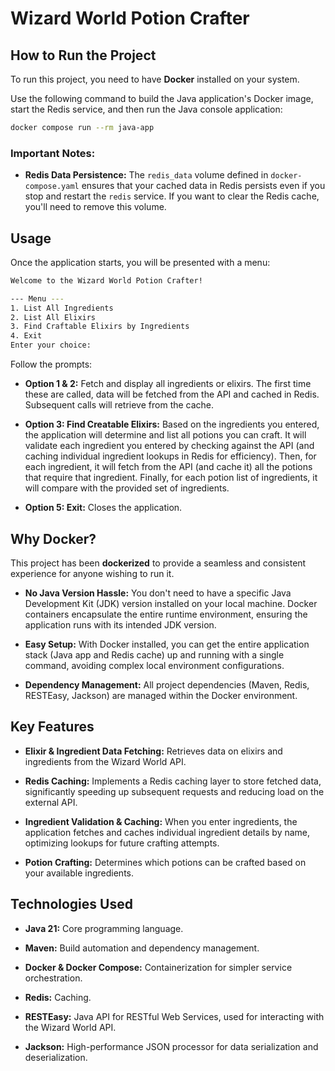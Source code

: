# Wizard World Potion Crafter

## How to Run the Project

To run this project, you need to have **Docker** installed on your system.

Use the following command to build the Java application's Docker image, start the Redis service, and then run the Java console application:

```bash
docker compose run --rm java-app
```

### Important Notes:

- **Redis Data Persistence:** The `redis_data` volume defined in `docker-compose.yaml` ensures that your cached data in Redis persists even if you stop and restart the `redis` service. If you want to clear the Redis cache, you'll need to remove this volume.

## Usage

Once the application starts, you will be presented with a menu:

```bash
Welcome to the Wizard World Potion Crafter!

--- Menu ---
1. List All Ingredients
2. List All Elixirs
3. Find Craftable Elixirs by Ingredients
4. Exit
Enter your choice:
```

Follow the prompts:

- **Option 1 & 2:** Fetch and display all ingredients or elixirs. The first time these are called, data will be fetched from the API and cached in Redis. Subsequent calls will retrieve from the cache.

- **Option 3: Find Creatable Elixirs:** Based on the ingredients you entered, the application will determine and list all potions you can craft. It will validate each ingredient you entered by checking against the API (and caching individual ingredient lookups in Redis for efficiency). Then, for each ingredient, it will fetch from the API (and cache it) all the potions that require that ingredient. Finally, for each potion list of ingredients, it will compare with the provided set of ingredients.

- **Option 5: Exit:** Closes the application.

## Why Docker?

This project has been **dockerized** to provide a seamless and consistent experience for anyone wishing to run it.

- **No Java Version Hassle:** You don't need to have a specific Java Development Kit (JDK) version installed on your local machine. Docker containers encapsulate the entire runtime environment, ensuring the application runs with its intended JDK version.

- **Easy Setup:** With Docker installed, you can get the entire application stack (Java app and Redis cache) up and running with a single command, avoiding complex local environment configurations.

- **Dependency Management:** All project dependencies (Maven, Redis, RESTEasy, Jackson) are managed within the Docker environment.

## Key Features

- **Elixir & Ingredient Data Fetching:** Retrieves data on elixirs and ingredients from the Wizard World API.

- **Redis Caching:** Implements a Redis caching layer to store fetched data, significantly speeding up subsequent requests and reducing load on the external API.

- **Ingredient Validation & Caching:** When you enter ingredients, the application fetches and caches individual ingredient details by name, optimizing lookups for future crafting attempts.

- **Potion Crafting:** Determines which potions can be crafted based on your available ingredients.

## Technologies Used

- **Java 21:** Core programming language.

- **Maven:** Build automation and dependency management.

- **Docker & Docker Compose:** Containerization for simpler service orchestration.

- **Redis:** Caching.

- **RESTEasy:** Java API for RESTful Web Services, used for interacting with the Wizard World API.

- **Jackson:** High-performance JSON processor for data serialization and deserialization.
